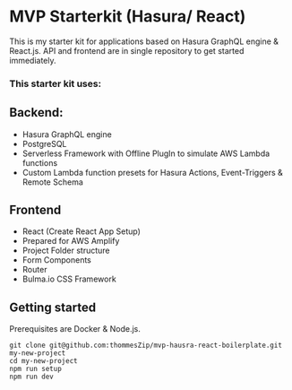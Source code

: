 # MVP Starterkit (Hasura/ React)
This is my starter kit for applications based on Hasura GraphQL engine & React.js. API and frontend are in single repository to get started immediately.

### This starter kit uses:

## Backend:
  - Hasura GraphQL engine
  - PostgreSQL
  - Serverless Framework with Offline PlugIn to simulate AWS Lambda functions
  - Custom Lambda function presets for Hasura Actions, Event-Triggers & Remote Schema

  ## Frontend
  - React (Create React App Setup)
  - Prepared for AWS Amplify 
  - Project Folder structure
  - Form Components
  - Router
  - Bulma.io CSS Framework


  ## Getting started

  Prerequisites are Docker & Node.js.

  ```
  git clone git@github.com:thommesZip/mvp-hausra-react-boilerplate.git my-new-project
  cd my-new-project
  npm run setup
  npm run dev
  ```